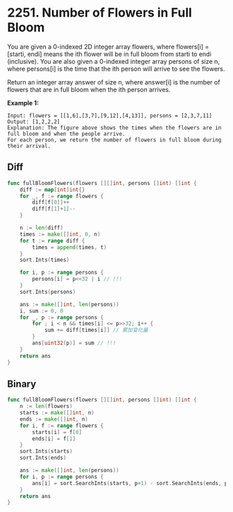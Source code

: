 # 2251. Number of Flowers in Full Bloom
You are given a 0-indexed 2D integer array flowers, where flowers[i] = [starti, endi] means the ith flower will be in full bloom from starti to endi (inclusive). You are also given a 0-indexed integer array persons of size n, where persons[i] is the time that the ith person will arrive to see the flowers.

Return an integer array answer of size n, where answer[i] is the number of flowers that are in full bloom when the ith person arrives.

**Example 1:**
```
Input: flowers = [[1,6],[3,7],[9,12],[4,13]], persons = [2,3,7,11]
Output: [1,2,2,2]
Explanation: The figure above shows the times when the flowers are in full bloom and when the people arrive.
For each person, we return the number of flowers in full bloom during their arrival.
```

## Diff
```go
func fullBloomFlowers(flowers [][]int, persons []int) []int {
	diff := map[int]int{}
	for _, f := range flowers {
		diff[f[0]]++
		diff[f[1]+1]--
	}

	n := len(diff)
	times := make([]int, 0, n)
	for t := range diff {
		times = append(times, t)
	}
	sort.Ints(times)

	for i, p := range persons {
		persons[i] = p<<32 | i // !!!
	}
	sort.Ints(persons)

	ans := make([]int, len(persons))
	i, sum := 0, 0
	for _, p := range persons {
		for ; i < n && times[i] <= p>>32; i++ {
			sum += diff[times[i]] // 累加变化量
		}
		ans[uint32(p)] = sum // !!!
	}
	return ans
}
```

## Binary
```go
func fullBloomFlowers(flowers [][]int, persons []int) []int {
	n := len(flowers)
	starts := make([]int, n)
	ends := make([]int, n)
	for i, f := range flowers {
		starts[i] = f[0]
		ends[i] = f[1]
	}
	sort.Ints(starts)
	sort.Ints(ends)

	ans := make([]int, len(persons))
	for i, p := range persons {
		ans[i] = sort.SearchInts(starts, p+1) - sort.SearchInts(ends, p)
	}
	return ans
}
```